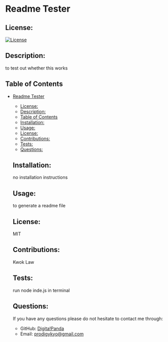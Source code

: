 # Readme Tester

## License:

[![License](https://img.shields.io/badge/License-MIT.svg)](https://opensource.org/licenses/MIT)

## Description:

to test out whether this works

## Table of Contents

- [Readme Tester](#readme-tester)

  - [License:](#license)
  - [Description:](#description)
  - [Table of Contents](#table-of-contents)
  - [Installation:](#installation)
  - [Usage:](#usage)
  - [License:](#license-1)
  - [Contributions:](#contributions)
  - [Tests:](#tests)
  - [Questions:](#questions)

  ## Installation:

  no installation instructions

  ## Usage:

  to generate a readme file

  ## License:

  MIT

  ## Contributions:

  Kwok Law

  ## Tests:

  run node inde.js in terminal

  ## Questions:

  If you have any questions please do not hesitate to contact me through:

  - GitHub: [Digita!Panda](https://github.com/Digita!Panda)
  - Email: [prodigykyo@gmail.com](mailto:prodigykyo@gmail.com)
